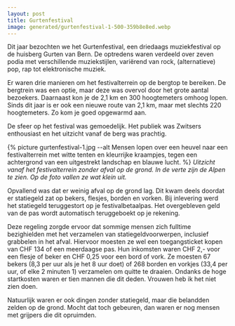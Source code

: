 ```yaml
---
layout: post
title: Gurtenfestival
image: generated/gurtenfestival-1-500-359b8e8ed.webp
---
```


Dit jaar bezochten we het Gurtenfestival, een driedaags muziekfestival op de huisberg Gurten van Bern. De optredens waren verdeeld over zeven podia met verschillende muziekstijlen, variërend van rock, (alternatieve) pop, rap tot elektronische muziek.

Er waren drie manieren om het festivalterrein op de bergtop te bereiken. De bergtrein was een optie, maar deze was overvol door het grote aantal bezoekers. Daarnaast kon je de 2,1 km en 300 hoogtemeters omhoog lopen. Sinds dit jaar is er ook een nieuwe route van 2,1 km, maar met slechts 220 hoogtemeters. Zo kom je goed opgewarmd aan.

De sfeer op het festival was gemoedelijk. Het publiek was Zwitsers enthousiast en het uitzicht vanaf de berg was prachtig.

{% picture gurtenfestival-1.jpg --alt Mensen lopen over een heuvel naar een festivalterrein met witte tenten en kleurrijke kraampjes, tegen een achtergrond van een uitgestrekt landschap en blauwe lucht. %}
_Uitzicht vanaf het festivalterrein zonder afval op de grond. In de verte zijn de Alpen te zien. Op de foto vallen ze wat klein uit._

Opvallend was dat er weinig afval op de grond lag. Dit kwam deels doordat er statiegeld zat op bekers, flesjes, borden en vorken. Bij inlevering werd het statiegeld teruggestort op je festivalbetaalpas. Het overgebleven geld van de pas wordt automatisch teruggeboekt op je rekening.

Deze regeling zorgde ervoor dat sommige mensen zich fulltime bezighielden met het verzamelen van statiegeldvoorwerpen, inclusief grabbelen in het afval. Hiervoor moesten ze wel een toegangsticket kopen van CHF 134 of een meerdaagse pas. Hun inkomsten waren CHF 2,- voor een flesje of beker en CHF 0,25 voor een bord of vork. Ze moesten 67 bekers (8,3 per uur als je het 8 uur doet) of 268 borden en vorkjes (33,4 per uur, of elke 2 minuten 1) verzamelen om quitte te draaien. Ondanks de hoge startkosten waren er tien mannen die dit deden. Vrouwen heb ik het niet zien doen.

Natuurlijk waren er ook dingen zonder statiegeld, maar die belandden zelden op de grond. Mocht dat toch gebeuren, dan waren er nog mensen met grijpers die dit opruimden.
